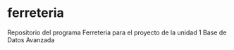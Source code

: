 # ferreteria
Repositorio del programa Ferreteria para el proyecto de la unidad 1 Base de Datos Avanzada
